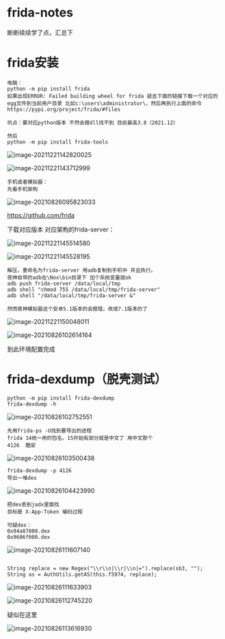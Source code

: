 # frida-notes
断断续续学了点，汇总下

# frida安装

```
电脑：
python -m pip install frida
如果出现ERROR: Failed building wheel for frida 就去下面的链接下载一个对应的egg文件到当前用户目录 比如c:\users\administrator\，然后再执行上面的命令
https://pypi.org/project/frida/#files

坑点：要对应python版本 不然会报dll找不到 目前最高3.8（2021.12）

然后
python -m pip install frida-tools
```

![image-20211221142820025](README.assets/image-20211221142820025-16400693457831.png)

![image-20211221143712999](README.assets/image-20211221143712999-16400693457832.png)

```
手机或者模拟器：
先看手机架构
```

![image-20210826095823033](README.assets/image-20210826095823033-16400693457833.png)

https://github.com/frida

下载对应版本 对应架构的frida-server：

![image-20211221145514580](README.assets/image-20211221145514580.png)

![image-20211221145528195](README.assets/image-20211221145528195.png)

```
解压，重命名为frida-server 用adb复制到手机中 并且执行。
夜神自带的adb在\Nox\bin目录下 加个系统变量就ok
adb push frida-server /data/local/tmp
adb shell "chmod 755 /data/local/tmp/frida-server"
adb shell "/data/local/tmp/frida-server &"

然而夜神模拟器这个安卓5.1版本的会报错，改成7.1版本的了
```

![image-20211221150048011](README.assets/image-20211221150048011.png)

![image-20210826102614164](README.assets/image-20210826102614164-16400693457845.png)

到此环境配置完成





# frida-dexdump（脱壳测试）

```
python -m pip install frida-dexdump
frida-dexdump -h
```

![image-20210826102752551](README.assets/image-20210826102752551-16400693457846.png)

```
先用frida-ps -U找到要导出的进程
frida 14统一用的包名，15开始有部分就是中文了 用中文那个
4126  酷安
```

![image-20210826103500438](README.assets/image-20210826103500438-16400693457847.png)

```
frida-dexdump -p 4126
导出一堆dex 
```

![image-20210826104423990](README.assets/image-20210826104423990-16400693457848.png)

```
把dex丢到jadx里面找
目标是 X-App-Token 编码过程

可疑dex：
0x94a87000.dex
0x9606f000.dex
```

![image-20210826111607140](README.assets/image-20210826111607140-16400693457849.png)

```

String replace = new Regex("\\r\\n|\\r|\\n|=").replace(sb3, "");
String as = AuthUtils.getAS(this.f5974, replace);

```

![image-20210826111633903](README.assets/image-20210826111633903-164006934578410.png)

![image-20210826112745220](README.assets/image-20210826112745220-164006934578511.png)

疑似在这里

![image-20210826113616930](README.assets/image-20210826113616930-164006934578512.png)



